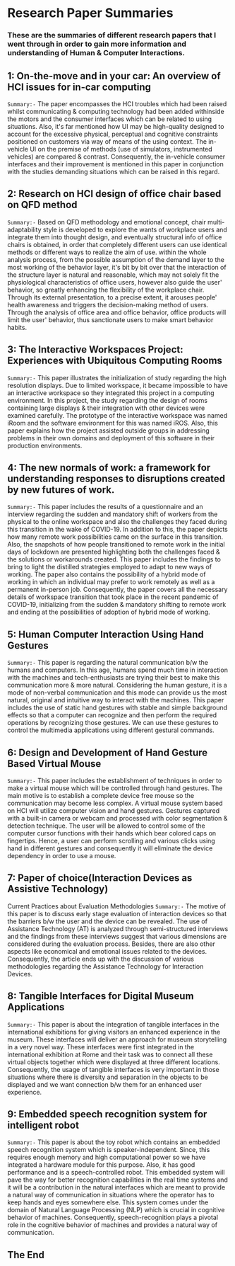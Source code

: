# Research Paper Summaries
### These are the summaries of different research papers that I went through in order to gain more information and understanding of Human & Computer Interactions.

## 1: On-the-move and in your car: An overview of HCI issues for in-car computing
`Summary:-`
The paper encompasses the HCI troubles which had been raised whilst communicating & computing technology had been added withinside the motors and the consumer interfaces which can be related to using situations. Also, it's far mentioned how UI may be high-quality designed to account for the excessive physical, perceptual and cognitive constraints positioned on customers via way of means of the using context. The in-vehicle UI on the premise of methods (use of simulators, instrumented vehicles) are compared & contrast. Consequently, the in-vehicle consumer interfaces and their improvement is mentioned in this paper in conjunction with the studies demanding situations which can be raised in this regard.

## 2: Research on HCI design of office chair based on QFD method
`Summary:-`
Based on QFD methodology and emotional concept, chair multi-adaptability style is developed to explore the wants of workplace users and integrate them into thought design, and eventually structural info of office chairs is obtained, in order that completely different users can use identical methods or different ways to realize the aim of use. within the whole analysis process, from the possible assumption of the demand layer to the most working of the behavior layer, it's bit by bit over that the interaction of the structure layer is natural and reasonable, which may not solely fit the physiological characteristics of office users, however also guide the user' behavior, so greatly enhancing the flexibility of the workplace chair. Through its external presentation, to a precise extent, it arouses people' health awareness and triggers the decision-making method of users. Through the analysis of office area and office behavior, office products will limit the user' behavior, thus sanctionate users to make smart behavior habits.

## 3: The Interactive Workspaces Project: Experiences with Ubiquitous Computing Rooms
`Summary:-`
This paper illustrates the initialization of study regarding the high resolution displays. Due to limited workspace, it became impossible to have an interactive workspace so they integrated this project in a computing environment. In this project, the study regarding the design of rooms containing large displays & their integration with other devices were examined carefully. The prototype of the interactive workspace was named iRoom and the software environment for this was named iROS. Also, this paper explains how the project assisted outside groups in addressing problems in their own domains and deployment of this software in their production environments.

## 4: The new normals of work: a framework for understanding responses to disruptions created by new futures of work.
`Summary:-`
This paper includes the results of a questionnaire and an interview regarding the sudden and mandatory shift of workers from the physical to the online workspace and also the challenges they faced during this transition in the wake of COVID-19. In addition to this, the paper depicts how many remote work possibilities came on the surface in this transition. Also, the snapshots of how people transitioned to remote work in the initial days of lockdown are presented highlighting both the challenges faced & the solutions or workarounds created. This paper includes the findings to bring to light the distilled strategies employed to adapt to new ways of working.
The paper also contains the possibility of a hybrid mode of working in which an individual may prefer to work remotely as well as a permanent in-person job.
Consequently, the paper covers all the necessary details of workspace transition that took place in the recent pandemic of COVID-19, initializing from the sudden & mandatory shifting to remote work and ending at the possibilities of adoption of hybrid mode of working.

## 5: Human Computer Interaction Using Hand Gestures
`Summary:-`
This paper is regarding the natural communication b/w the humans and computers. In this age, humans spend much time in interaction with the machines and tech-enthusiasts are trying their best to make this communication more & more natural. Considering the human gesture, it is a mode of non-verbal communication and this mode can provide us the most natural, original and intuitive way to interact with the machines. This paper includes the use of static hand gestures with stable and simple background effects so that a computer can recognize and then perform the required operations by recognizing those gestures. We can use these gestures to control the multimedia applications using different gestural commands.

## 6: Design and Development of Hand Gesture Based Virtual Mouse
`Summary:-`
This paper includes the establishment of techniques in order to make a virtual mouse which will be controlled through hand gestures. The main motive is to establish a complete device free mouse so the communication may become less complex. A virtual mouse system based on HCI will utilize computer vision and hand gestures. Gestures captured with a built-in camera or webcam and processed with color segmentation & detection technique. The user will be allowed to control some of the computer cursor functions with their hands which bear colored caps on fingertips. Hence, a user can perform scrolling and various clicks using hand in different gestures and consequently it will eliminate the device dependency in order to use a mouse.

## 7: Paper of choice(Interaction Devices as Assistive Technology)
Current Practices about Evaluation Methodologies
`Summary:-`
The motive of this paper is to discuss early stage evaluation of interaction devices so that the barriers b/w the user and the device can be revealed. The use of Assistance Technology (AT) is analyzed through semi-structured interviews and the findings from these interviews suggest that various dimensions are considered during the evaluation process. Besides, there are also other aspects like economical and emotional issues related to the devices. Consequently, the article ends up with the discussion of various methodologies regarding the Assistance Technology for Interaction Devices.

## 8: Tangible Interfaces for Digital Museum Applications
`Summary:-`
This paper is about the integration of tangible interfaces in the international exhibitions for giving visitors an enhanced experience in the museum. These interfaces will deliver an approach for museum storytelling in a very novel way. These interfaces were first integrated in the international exhibition at Rome and their task was to connect all these virtual objects together which were displayed at three different locations. Consequently, the usage of tangible interfaces is very important in those situations where there is diversity and separation in the objects to be displayed and we want connection b/w them for an enhanced user experience.

## 9: Embedded speech recognition system for intelligent robot
`Summary:-`
This paper is about the toy robot which contains an embedded speech recognition system which is speaker-independent. Since, this requires enough memory and high computational power so we have integrated a hardware module for this purpose. Also, it has good performance and is a speech-controlled robot. This embedded system will pave the way for better recognition capabilities in the real time systems and it will be a contribution in the natural interfaces which are meant to provide a natural way of communication in situations where the operator has to keep hands and eyes somewhere else. This system comes under the domain of Natural Language Processing (NLP) which is crucial in cognitive behavior of machines. Consequently, speech-recognition plays a pivotal role in the cognitive behavior of machines and provides a natural way of communication.

## The End
